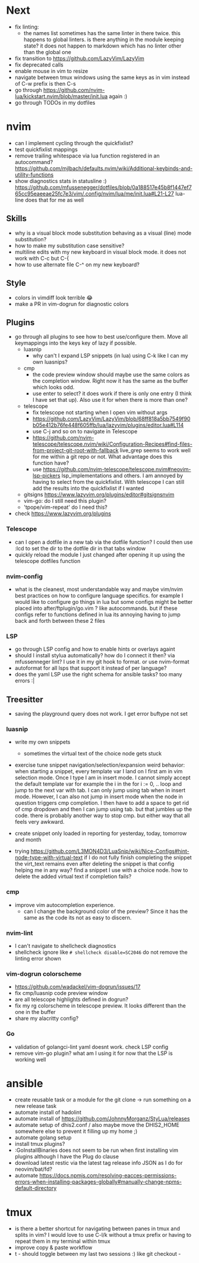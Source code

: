 # Next

* fix linting:
  * the names list sometimes has the same linter in there twice. this happens to global linters. is
    there anything in the module keeping state? it does not happen to markdown which has no linter
  other than the global one
* fix transition to https://github.com/LazyVim/LazyVim
* fix deprecated calls
* enable mouse in vim to resize
* navigate between tmux windows using the same keys as in vim instead of C-w prefix is then C-s
* go through https://github.com/nvim-lua/kickstart.nvim/blob/master/init.lua again :)
* go through TODOs in my dotfiles

# nvim

* can I implement cycling through the quickfixlist?
* test quickfixlist mappings
* remove trailing whitespace via lua function registered in an autocommand?
https://github.com/mjlbach/defaults.nvim/wiki/Additional-keybinds-and-utility-functions
* show diagnostics stats in statusline :) https://github.com/mfussenegger/dotfiles/blob/0a188517e45b8f1447ef765cc95eaeeae25fc7e3/vim/.config/nvim/lua/me/init.lua#L21-L27
  lua-line does that for me as well

## Skills

* why is a visual block mode substitution behaving as a visual (line) mode substitution?
* how to make my substitution case sensitive?
* multiline edits with my new keyboard in visual block mode. it does not work with C-c but C-{
* how to use alternate file C-^ on my new keyboard?

## Style

* colors in vimdiff look terrible :joy:
* make a PR in vim-dogrun for diagnostic colors

## Plugins

* go through all plugins to see how to best use/configure them. Move all keymappings into the keys
key of lazy if possible.
  * luasnip
    * why can't I expand LSP snippets (in lua) using C-k like I can my own luasnips?
  * cmp
    * the code preview window should maybe use the same colors as the completion window. Right now
    it has the same as the buffer which looks odd.
    * use enter to select? it does work if there is only one entry (I think I have set that up).
    Also use it for when there is more than one?
  * telescope
    * fix telescope not starting when I open vim without args
    * https://github.com/LazyVim/LazyVim/blob/68ff818a5bb7549f90b05e412b76fe448f605ffb/lua/lazyvim/plugins/editor.lua#L114
    * use C-j and so on to navigate in Telescope
    * https://github.com/nvim-telescope/telescope.nvim/wiki/Configuration-Recipes#find-files-from-project-git-root-with-fallback
      live_grep seems to work well for me within a git repo or not. What advantage does this
      function have?
    * use https://github.com/nvim-telescope/telescope.nvim#neovim-lsp-pickers lsp_implementations
    and others. I am annoyed by having to select from the quickfixlist. With telescope I can still
    add the results into the quickfixlist if I wanted
  * gitsigns https://www.lazyvim.org/plugins/editor#gitsignsnvim
  * vim-go: do I still need this plugin?
  * 'tpope/vim-repeat' do I need this?
* check https://www.lazyvim.org/plugins

### Telescope

* can I open a dotfile in a new tab via the dotfile function? I could then use :lcd to set the dir
to the dotfile dir in that tabs window
* quickly reload the module I just changed after opening it up using the telescope dotfiles function

### nvim-config

* what is the cleanest, most understandable way and maybe vim/nvim best
practices on how to configure language specifics. for example I would like to
configure go things in lua but some configs might be better placed into
after/ftplugin/go.vim ? like autocommands. but if these configs refer to
functions defined in lua its annoying having to jump back and forth between
these 2 files

### LSP

* go through LSP config and how to enable hints or overlays againt
* should I install stylua automatically? how do I connect it then? via mfussenneger lint?
  I use it in my git hook to format. or use nvim-format
* autoformat for all lsps that support it instead of per language?
* does the yaml LSP use the right schema for ansible tasks? too many errors :|

## Treesitter

* saving the playground query does not work. I get error buftype not set

### luasnip

* write my own snippets
  * sometimes the virtual text of the choice node gets stuck
* exercise tune snippet navigation/selection/expansion
weird behavior: when starting a snippet, every template var I land on
I first am in vim selection mode. Once I type I am in insert mode.
I cannot simply accept the default template var for example the
i in the for i := 0, .. loop and jump to the next var with tab.
I can only jump using tab when in insert mode. However, I can also
not jump in insert mode when the node in question triggers cmp completion.
I then have to add a space to get rid of cmp dropdown and then I can jump
using tab. but that jumbles up the code. there is probably another
way to stop cmp. but either way that all feels very awkward.
* create snippet only loaded in reporting for yesterday, today, tomorrow and month

* trying https://github.com/L3MON4D3/LuaSnip/wiki/Nice-Configs#hint-node-type-with-virtual-text
 if I do not fully finish completing the snippet the virt_text remains even
 after deleting the snippet
 is that config helping me in any way? find a snippet I use with a choice
 node. how to delete the added virtual text if completion fails?

### cmp

* improve vim autocompletion experience.
  * can I change the background color of the preview? Since it has the same as the code its not as
  easy to discern.

### nvim-lint

* I can't navigate to shellcheck diagnostics
* shellcheck ignore like `# shellcheck disable=SC2046` do not remove the linting error shown

### vim-dogrun colorscheme

* https://github.com/wadackel/vim-dogrun/issues/17
* fix cmp/luasnip code preview window
* are all telescope highlights defined in dogrun?
* fix my rg colorscheme in telescope preview. It looks different than the one in the buffer
* share my alacritty config?

### Go

* validation of golangci-lint yaml doesnt work. check LSP config
* remove vim-go plugin? what am I using it for now that the LSP is working well

# ansible

* create reusable task or a module for the git clone -> run something on a new release task
* automate install of hadolint
* automate install of https://github.com/JohnnyMorganz/StyLua/releases
* automate setup of dhis2.conf / also maybe move the DHIS2_HOME somewhere else to prevent it filling up my home ;)
* automate golang setup
* install tmux plugins?
* :GoInstallBinaries does not seem to be run when first installing vim plugins although I have the
Plug do clause
* download latest restic via the latest tag release info JSON as I do for neovim/bat/fd?
* automate https://docs.npmjs.com/resolving-eacces-permissions-errors-when-installing-packages-globally#manually-change-npms-default-directory

# tmux

* is there a better shortcut for navigating between panes in tmux and splits in vim? I would love to
use C-l/k without a tmux prefix or having to repeat them in my terminal within tmux
* improve copy & paste workflow
* t - should toggle between my last two sessions :) like git checkout -
